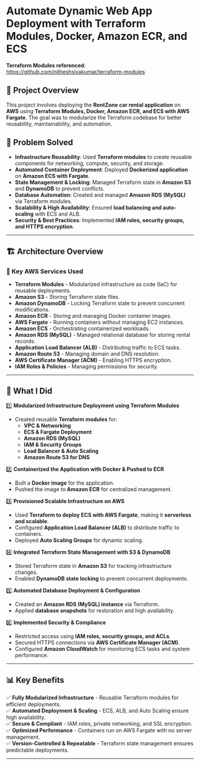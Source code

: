 # Automate Dynamic Web App Deployment with Terraform Modules, Docker, Amazon ECR, and ECS

**Terraform Modules referenced**: https://github.com/nitheshsivakumar/terraform-modules

## 📌 Project Overview

This project involves deploying the **RentZone car rental application** on **AWS** using **Terraform Modules, Docker, Amazon ECR, and ECS with AWS Fargate**. The goal was to modularize the Terraform codebase for better reusability, maintainability, and automation.

## 🎯 Problem Solved

- **Infrastructure Reusability**: Used **Terraform modules** to create reusable components for networking, compute, security, and storage.
- **Automated Container Deployment**: Deployed **Dockerized application** on **Amazon ECS with Fargate**.
- **State Management & Locking**: Managed Terraform state in **Amazon S3** and **DynamoDB** to prevent conflicts.
- **Database Automation**: Created and managed **Amazon RDS (MySQL)** via Terraform modules.
- **Scalability & High Availability**: Ensured **load balancing and auto-scaling** with ECS and ALB.
- **Security & Best Practices**: Implemented **IAM roles, security groups, and HTTPS encryption**.

---

## 🏗️ Architecture Overview

### 🔹 Key AWS Services Used
- **Terraform Modules** - Modularized infrastructure as code (IaC) for reusable deployments.
- **Amazon S3** - Storing Terraform state files.
- **Amazon DynamoDB** - Locking Terraform state to prevent concurrent modifications.
- **Amazon ECR** - Storing and managing Docker container images.
- **AWS Fargate** - Running containers without managing EC2 instances.
- **Amazon ECS** - Orchestrating containerized workloads.
- **Amazon RDS (MySQL)** - Managed relational database for storing rental records.
- **Application Load Balancer (ALB)** - Distributing traffic to ECS tasks.
- **Amazon Route 53** - Managing domain and DNS resolution.
- **AWS Certificate Manager (ACM)** - Enabling HTTPS encryption.
- **IAM Roles & Policies** - Managing permissions for security.

---

## 🚀 What I Did

1️⃣ **Modularized Infrastructure Deployment using Terraform Modules**  
- Created reusable **Terraform modules** for:
  - **VPC & Networking**
  - **ECS & Fargate Deployment**
  - **Amazon RDS (MySQL)**
  - **IAM & Security Groups**
  - **Load Balancer & Auto Scaling**
  - **Amazon Route 53 for DNS**  

2️⃣ **Containerized the Application with Docker & Pushed to ECR**  
- Built a **Docker image** for the application.  
- Pushed the image to **Amazon ECR** for centralized management.  

3️⃣ **Provisioned Scalable Infrastructure on AWS**  
- Used **Terraform to deploy ECS with AWS Fargate**, making it **serverless and scalable**.  
- Configured **Application Load Balancer (ALB)** to distribute traffic to containers.  
- Deployed **Auto Scaling Groups** for dynamic scaling.  

4️⃣ **Integrated Terraform State Management with S3 & DynamoDB**  
- Stored Terraform state in **Amazon S3** for tracking infrastructure changes.  
- Enabled **DynamoDB state locking** to prevent concurrent deployments.  

5️⃣ **Automated Database Deployment & Configuration**  
- Created an **Amazon RDS (MySQL) instance** via Terraform.  
- Applied **database snapshots** for restoration and high availability.  

6️⃣ **Implemented Security & Compliance**  
- Restricted access using **IAM roles, security groups, and ACLs**.  
- Secured HTTPS connections via **AWS Certificate Manager (ACM)**.  
- Configured **Amazon CloudWatch** for monitoring ECS tasks and system performance.  

---

## 📊 Key Benefits

✅ **Fully Modularized Infrastructure** - Reusable Terraform modules for efficient deployments.  
✅ **Automated Deployment & Scaling** - ECS, ALB, and Auto Scaling ensure high availability.  
✅ **Secure & Compliant** - IAM roles, private networking, and SSL encryption.  
✅ **Optimized Performance** - Containers run on AWS Fargate with no server management.  
✅ **Version-Controlled & Repeatable** - Terraform state management ensures predictable deployments.  

---
